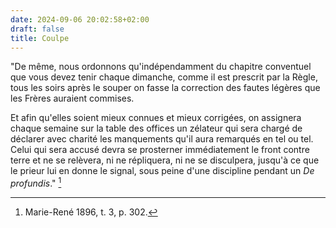 ```yaml
---
date: 2024-09-06 20:02:58+02:00
draft: false
title: Coulpe
---
```





"De même, nous ordonnons qu'indépendamment du chapitre conventuel que vous devez tenir chaque dimanche, comme il est prescrit par la Règle, tous les soirs après le souper on fasse la correction des fautes légères que les Frères auraient commises.

Et afin qu'elles soient mieux connues et mieux corrigées, on assignera chaque semaine sur la table des offices un zélateur qui sera chargé de déclarer avec charité les manquements qu'il aura remarqués en tel ou tel. Celui qui sera accusé devra se prosterner immédiatement le front contre terre et ne se relèvera, ni ne répliquera, ni ne se disculpera, jusqu'à ce que le prieur lui en donne le signal, sous peine d'une discipline pendant un *De profundis*." [^1]

[^1]: Marie-René 1896, t. 3, p. 302.

